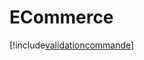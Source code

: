 # ECommerce

[!include[validationcommande](ecommerce.validationcommande.autogen.md)]


































































